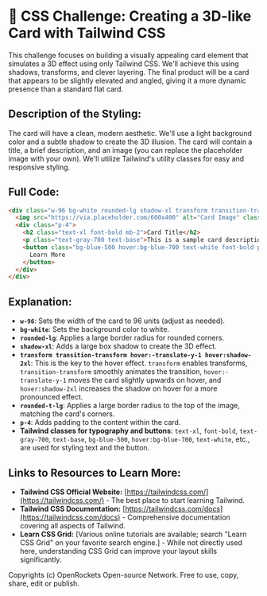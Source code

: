 # 🐞 CSS Challenge:  Creating a 3D-like Card with Tailwind CSS


This challenge focuses on building a visually appealing card element that simulates a 3D effect using only Tailwind CSS.  We'll achieve this using shadows, transforms, and clever layering.  The final product will be a card that appears to be slightly elevated and angled, giving it a more dynamic presence than a standard flat card.


## Description of the Styling:

The card will have a clean, modern aesthetic.  We'll use a light background color and a subtle shadow to create the 3D illusion. The card will contain a title, a brief description, and an image (you can replace the placeholder image with your own). We'll utilize Tailwind's utility classes for easy and responsive styling.


## Full Code:

```html
<div class="w-96 bg-white rounded-lg shadow-xl transform transition-transform hover:-translate-y-1 hover:shadow-2xl">
  <img src="https://via.placeholder.com/600x400" alt="Card Image" class="rounded-t-lg w-full">
  <div class="p-4">
    <h2 class="text-xl font-bold mb-2">Card Title</h2>
    <p class="text-gray-700 text-base">This is a sample card description.  You can add more text here.</p>
    <button class="bg-blue-500 hover:bg-blue-700 text-white font-bold py-2 px-4 rounded mt-4">
      Learn More
    </button>
  </div>
</div>
```

## Explanation:

* **`w-96`**: Sets the width of the card to 96 units (adjust as needed).
* **`bg-white`**: Sets the background color to white.
* **`rounded-lg`**: Applies a large border radius for rounded corners.
* **`shadow-xl`**: Adds a large box shadow to create the 3D effect.
* **`transform transition-transform hover:-translate-y-1 hover:shadow-2xl`**: This is the key to the hover effect.  `transform` enables transforms, `transition-transform` smoothly animates the transition, `hover:-translate-y-1` moves the card slightly upwards on hover, and `hover:shadow-2xl` increases the shadow on hover for a more pronounced effect.
* **`rounded-t-lg`**: Applies a large border radius to the top of the image, matching the card's corners.
* **`p-4`**: Adds padding to the content within the card.
* **Tailwind classes for typography and buttons**:  `text-xl`, `font-bold`, `text-gray-700`, `text-base`, `bg-blue-500`, `hover:bg-blue-700`, `text-white`, etc., are used for styling text and the button.


## Links to Resources to Learn More:

* **Tailwind CSS Official Website:** [https://tailwindcss.com/](https://tailwindcss.com/)  -  The best place to start learning Tailwind.
* **Tailwind CSS Documentation:** [https://tailwindcss.com/docs](https://tailwindcss.com/docs) - Comprehensive documentation covering all aspects of Tailwind.
* **Learn CSS Grid:** [Various online tutorials are available; search "Learn CSS Grid" on your favorite search engine.] - While not directly used here, understanding CSS Grid can improve your layout skills significantly.


Copyrights (c) OpenRockets Open-source Network. Free to use, copy, share, edit or publish.

